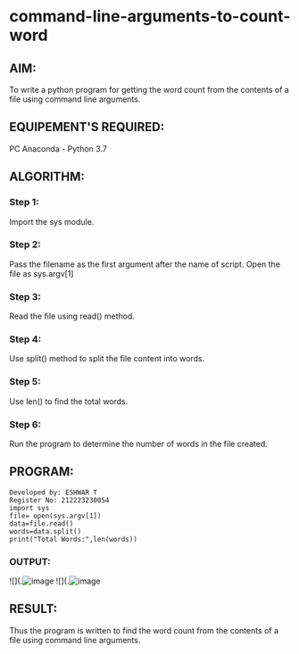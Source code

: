# command-line-arguments-to-count-word
## AIM:
To write a python program for getting the word count from the contents of a file using command line arguments.
## EQUIPEMENT'S REQUIRED: 
PC
Anaconda - Python 3.7
## ALGORITHM: 
### Step 1:
Import the sys module.

### Step 2: 
Pass the filename as the first argument after the name of script. Open the file as sys.argv[1]
 
### Step 3: 
Read the file using read() method.

### Step 4:  
Use split() method to split the file content into words.

### Step 5: 
Use len() to find the total words.

### Step 6: 
Run the program to determine the number of words in the file created.

## PROGRAM:
```
Developed by: ESHWAR T
Register No: 212223230054
import sys
file= open(sys.argv[1])
data=file.read()
words=data.split()
print("Total Words:",len(words))
```

### OUTPUT:
![](.![image](https://github.com/NAVEEN23013059/command-line-arguments-to-count-word/assets/150319555/0a718984-2fbc-4788-aa06-4610c1864cbf)
![](.![image](https://github.com/NAVEEN23013059/command-line-arguments-to-count-word/assets/150319555/224c104b-9b82-488a-83ad-c9c0abe936c2)





## RESULT:
Thus the program is written to find the word count from the contents of a file using command line arguments.
